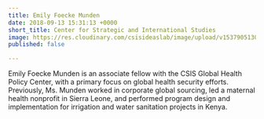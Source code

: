 ```yaml
---
title: Emily Foecke Munden
date: 2018-09-13 15:31:13 +0000
short_title: Center for Strategic and International Studies
image: https://res.cloudinary.com/csisideaslab/image/upload/v1537905130/health-commission/Munden_Emily.jpg
published: false

---
```

Emily Foecke Munden is an associate fellow with the CSIS Global Health Policy Center, with a primary focus on global health security efforts. Previously, Ms. Munden worked in corporate global sourcing, led a maternal health nonprofit in Sierra Leone, and performed program design and implementation for irrigation and water sanitation projects in Kenya.
